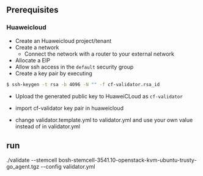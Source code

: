 ## Prerequisites

### Huaweicloud

* Create an Huaweicloud project/tenant
* Create a network
  * Connect the network with a router to your external network
* Allocate a EIP
* Allow ssh access in the `default` security group
* Create a key pair by executing
```bash
$ ssh-keygen -t rsa -b 4096 -N "" -f cf-validator.rsa_id
```
  * Upload the generated public key to HuaweiCLoud as `cf-validator`

* import cf-validator key pair in huaweicloud 


* change validator.template.yml to validator.yml  and use your own value instead of <replace-me> in validator.yml

## run

 ./validate --stemcell bosh-stemcell-3541.10-openstack-kvm-ubuntu-trusty-go_agent.tgz --config validator.yml

